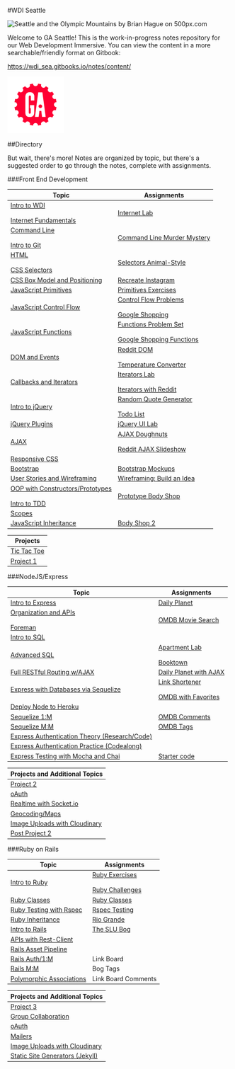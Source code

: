 #WDI Seattle

![Seattle and the Olympic Mountains by Brian Hague on 500px.com](https://drscdn.500px.org/photo/134493425/m%3D900/f16538c0cf8632e88f50eb219b305723)


Welcome to GA Seattle! This is the work-in-progress notes repository for our Web Development Immersive. You can view the content in a more searchable/friendly format on Gitbook:

https://wdi_sea.gitbooks.io/notes/content/

![GA Logo](./_assets/ga_cog.png)

##Directory

But wait, there's more! Notes are organized by topic, but there's a suggested order to go through the notes, complete with assignments.

###Front End Development

| Topic | Assignments |
| ----- | ----------- |
| [Intro to WDI][8] <br><br> [Internet Fundamentals][1] | [Internet Lab][1000] |
| [Command Line][2] <br><br> [Intro to Git][3] | [Command Line Murder Mystery][1001] |
| [HTML][5] <br><br> [CSS Selectors][6] | [Selectors Animal-Style][1005]  |
| [CSS Box Model and Positioning][9] | [Recreate Instagram][1023] |
| [JavaScript Primitives][4] | [Primitives Exercises][1003]  |
| [JavaScript Control Flow][7] | [Control Flow Problems][1004] <br><br> [Google Shopping][1002] |
| [JavaScript Functions][10] | [Functions Problem Set][1007] <br><br> [Google Shopping Functions][1006] |
| [DOM and Events][11] | [Reddit DOM][1008] <br><br> [Temperature Converter][1009] |
| [Callbacks and Iterators][12] | [Iterators Lab][1011] <br><br> [Iterators with Reddit][1012] |
| [Intro to jQuery][13] | [Random Quote Generator][1013] <br><br> [Todo List][1014] |
| [jQuery Plugins][14] | [jQuery UI Lab][1015] |
| [AJAX][15] | [AJAX Doughnuts][1016] <br><br> [Reddit AJAX Slideshow][1017] |
| [Responsive CSS][16] | |
| [Bootstrap][17] | [Bootstrap Mockups][1018] |
| [User Stories and Wireframing][18] | [Wireframing: Build an Idea][1019] |
| [OOP with Constructors/Prototypes][19] <br><br> [Intro to TDD][20] | [Prototype Body Shop][1020] |
| [Scopes][21] | |
| [JavaScript Inheritance][22] | [Body Shop 2][1021] |

| Projects |
| -------- |
| [Tic Tac Toe][1010] |
| [Project 1][1022] |

[1]: 09-other-topics/internet-fundamentals/readme.md
[2]: 01-workflow/command-line/01readme.md
[3]: 01-workflow/intro-git/readme.md
[4]: 02-js-jquery/js-primitives/readme.md
[5]: 03-html-css/html-review/readme.md
[6]: 03-html-css/css-selectors/readme.md
[7]: 02-js-jquery/js-control-flow/readme.md
[8]: 09-other-topics/intro-wdi/readme.md
[9]: 03-html-css/css-box-model/readme.md
[10]: 02-js-jquery/js-functions/readme.md
[11]: 02-js-jquery/js-dom-events/readme.md
[12]: 02-js-jquery/js-callbacks-iterators/readme.md
[13]: 02-js-jquery/jquery-intro/readme.md
[14]: 02-js-jquery/jquery-plugins/readme.md
[15]: 02-js-jquery/jquery-ajax/readme.md
[16]: 03-html-css/css-responsive-design/readme.md
[17]: 03-html-css/css-bootstrap/readme.md
[18]: 09-other-topics/user-stories-wireframing/readme.md
[19]: 02-js-jquery/js-prototypes/01readme.md
[20]: 02-js-jquery/js-tdd-intro/readme.md
[21]: 02-js-jquery/js-scopes/readme.md
[22]: 02-js-jquery/js-inheritance/01readme.md

[1000]: 09-other-topics/internet-fundamentals/internetlab.md
[1001]: https://github.com/WDI-SEA/command-line-murder-mystery
[1002]: https://github.com/WDI-SEA/google-shopping-conditionals-loops
[1003]: https://github.com/WDI-SEA/js-primitives
[1004]: https://github.com/WDI-SEA/js-control-flow
[1005]: https://github.com/WDI-SEA/css-selectors-animal-style
[1006]: https://github.com/WDI-SEA/google-shopping-functions
[1007]: https://github.com/WDI-SEA/js-functions
[1008]: https://github.com/WDI-SEA/selecting-reddit
[1009]: https://github.com/WDI-SEA/temperature-converter-dom
[1010]: https://github.com/WDI-SEA/tic-tac-toe
[1011]: https://github.com/WDI-SEA/js-callbacks-iterators
[1012]: https://github.com/WDI-SEA/iterators-reddit
[1013]: https://github.com/WDI-SEA/random-quote-jquery
[1014]: https://github.com/WDI-SEA/jquery-todo-list
[1015]: https://github.com/WDI-SEA/jquery-plugins
[1016]: https://github.com/WDI-SEA/jquery-ajax
[1017]: https://github.com/WDI-SEA/ajax-reddit-slideshow
[1018]: https://github.com/WDI-SEA/bootstrap-mockups
[1019]: 09-other-topics/user-stories-wireframing/exercise.md
[1020]: https://github.com/WDI-SEA/oop-prototype-car
[1021]: https://github.com/WDI-SEA/oop-inheritance-car
[1022]: 11-projects/project-1/readme.md
[1023]: https://github.com/WDI-SEA/css-positioning


###NodeJS/Express

| Topic | Assignments |
| ----- | ----------- |
| [Intro to Express][101] | [Daily Planet][1100] |
| [Organization and APIs][102] <br><br> [Foreman][114] | [OMDB Movie Search][1101] |
| [Intro to SQL][103] | |
| [Advanced SQL][104] | [Apartment Lab][1102] <br><br> [Booktown][1103] |
| [Full RESTful Routing w/AJAX][105] | [Daily Planet with AJAX][1104] |
| [Express with Databases via Sequelize][106] | [Link Shortener][1105] <br><br> [OMDB with Favorites][1107] |
| [Deploy Node to Heroku][107] | |
| [Sequelize 1:M][108] | [OMDB Comments][1108] |
| [Sequelize M:M][109] | [OMDB Tags][1109] |
| [Express Authentication Theory (Research/Code)][110] | |
| [Express Authentication Practice (Codealong)][111] | |
| [Express Testing with Mocha and Chai][112] | [Starter code][113] |

| Projects and Additional Topics |
| -------- |
| [Project 2][1106] |
| [oAuth][115] |
| [Realtime with Socket.io][117] |
| [Geocoding/Maps][116] |
| [Image Uploads with Cloudinary][118] |
| [Post Project 2][1110]

[101]: 05-express/express-intro/01readme.md
[102]: 05-express/express-apis/01readme.md
[103]: 04-databases/sql-intro/readme.md
[104]: 04-databases/sql-advanced/readme.md
[105]: 05-express/express-ajax-crud/readme.md
[106]: 05-express/express-sequelize/readme.md
[107]: 00-config-deployment/deploy-node/readme.md
[108]: 05-express/express-1-to-many/readme.md
[109]: 05-express/express-many-to-many/readme.md
[110]: 05-express/express-auth/theory/readme.md
[111]: 05-express/express-auth/practice/readme.md
[112]: 05-express/express-mocha-testing/readme.md
[113]: https://github.com/WDI-SEA/mocha-chai-starter
[114]: 00-config-deployment/foreman/readme.md
[115]: 05-express/additional-topics/express-oauth/readme.md
[116]: 05-express/additional-topics/express-geocode/readme.md
[117]: 05-express/express-socket-io/readme.md
[118]: 05-express/additional-topics/express-cloudinary/readme.md

[1100]: https://github.com/WDI-SEA/express-daily-planet
[1101]: https://github.com/WDI-SEA/express-apis-omdb
[1102]: https://github.com/WDI-SEA/apartment-database
[1103]: https://github.com/WDI-SEA/booktown
[1104]: https://github.com/WDI-SEA/express-daily-planet-ajax
[1105]: https://github.com/WDI-SEA/link-shortener
[1106]: 11-projects/project-2/readme.md
[1107]: https://github.com/WDI-SEA/express-apis-omdb/blob/master/part2-favorites.md
[1108]: https://github.com/WDI-SEA/express-apis-omdb/blob/master/part3-comments.md
[1109]: https://github.com/WDI-SEA/express-apis-omdb/blob/master/part4-tags.md
[1110]: 11-projects/post-project-2/readme.md

###Ruby on Rails

| Topic | Assignments |
| ----- | ----------- |
| [Intro to Ruby][201] | [Ruby Exercises][1201] <br><br> [Ruby Challenges][1202] |
| [Ruby Classes][202] | [Ruby Classes][1203] |
| [Ruby Testing with Rspec][204] | [Rspec Testing][1204] |
| [Ruby Inheritance][203] | [Rio Grande][1205] |
| [Intro to Rails][205] | [The SLU Bog][1206] |
| [APIs with Rest-Client][206] | |
| [Rails Asset Pipeline][207] | |
| [Rails Auth/1:M][208] | Link Board |
| [Rails M:M][209] | Bog Tags |
| [Polymorphic Associations][210] | Link Board Comments |

| Projects and Additional Topics |
| -------- |
| [Project 3][1200] |
| [Group Collaboration][215] |
| [oAuth][211] |
| [Mailers][212] |
| [Image Uploads with Cloudinary][213] |
| [Static Site Generators (Jekyll)][214] |

[201]: 06-ruby-rails/ruby-intro/readme.md
[202]: 06-ruby-rails/ruby-classes/readme.md
[203]: 06-ruby-rails/ruby-inheritance/readme.md
[204]: 06-ruby-rails/ruby-rspec/readme.md
[205]: 06-ruby-rails/rails-intro/readme.md
[206]: 06-ruby-rails/rails-apis/readme.md
[207]: 06-ruby-rails/rails-assets-frontend/readme.md
[208]: 06-ruby-rails/rails-auth-1-M/readme.md
[209]: 06-ruby-rails/rails-M-M/readme.md
[210]: 06-ruby-rails/rails-polymorphism/readme.md
[211]: 06-ruby-rails/additional-topics/rails-oauth/readme.md
[212]: 06-ruby-rails/additional-topics/rails-mailers/readme.md
[213]: 06-ruby-rails/additional-topics/rails-cloudinary/readme.md
[214]: 06-ruby-rails/additional-topics/ruby-jekyll/readme.md
[215]: 01-workflow/group-collab/01readme.md

[1200]: 11-projects/project-3/readme.md
[1201]: https://github.com/WDI-SEA/ruby-exercises
[1202]: https://github.com/WDI-SEA/ruby-challenges
[1203]: https://github.com/WDI-SEA/ruby-classes
[1204]: https://github.com/WDI-SEA/rspec-testing
[1205]: https://github.com/WDI-SEA/ruby-rio-grande
[1206]: https://github.com/WDI-SEA/slu-bog

